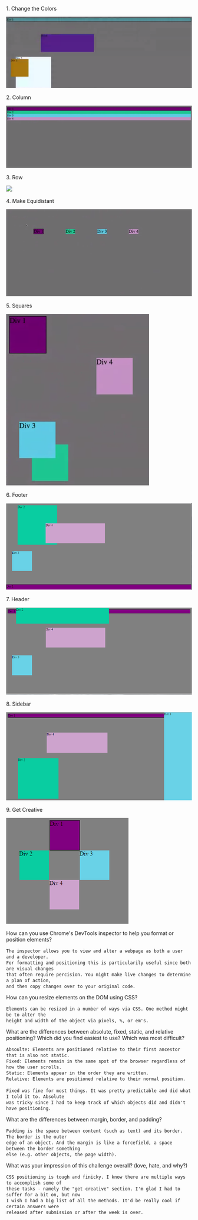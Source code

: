 <p>1. Change the Colors</p>

<img src="/week-3/chrome-devtools/imgs/1-Change-the-Colors.PNG">

<p>2. Column</p>

<img src="/week-3/chrome-devtools/imgs/2-Column.PNG">

<p>3. Row</p>

<img src="/week-3/chrome-devtools/imgs/chrome-devtools/imgs/3-Row.PNG">

<p>4. Make Equidistant</p>

<img src="/week-3/chrome-devtools/imgs/4-Make-Equidistant.PNG">

<p>5. Squares</p>

<img src="/week-3/chrome-devtools/imgs/5-Squares.PNG">

<p>6. Footer</p>

<img src="/week-3/chrome-devtools/imgs/6-Footer.PNG">

<p>7. Header</p>

<img src="/week-3/chrome-devtools/imgs/7-Header.PNG">

<p>8. Sidebar</p>

<img src="/week-3/chrome-devtools/imgs/8-Sidebar.PNG">

<p>9. Get Creative</p>

<img src="/week-3/chrome-devtools/imgs/9-Get-Creative.PNG">

How can you use Chrome's DevTools inspector to help you format or position elements?
	
	The inspector allows you to view and alter a webpage as both a user and a developer.
	For formatting and positioning this is particularily useful since both are visual changes
	that often require percision. You might make live changes to determine a plan of action,
	and then copy changes over to your original code.

How can you resize elements on the DOM using CSS?
	
	Elements can be resized in a number of ways via CSS. One method might be to alter the
	height and width of the object via pixels, %, or em's.

What are the differences between absolute, fixed, static, and relative positioning?
Which did you find easiest to use? Which was most difficult?

	Absoulte: Elements are positioned relative to their first ancestor that is also not static.
	Fixed: Elements remain in the same spot of the browser regardless of how the user scrolls.
	Static: Elements appear in the order they are written.
	Relative: Elements are positioned relative to their normal position.

	Fixed was fine for most things. It was pretty predictable and did what I told it to. Absolute
	was tricky since I had to keep track of which objects did and didn't have positioning.

What are the differences between margin, border, and padding?
	
	Padding is the space between content (such as text) and its border. The border is the outer
	edge of an object. And the margin is like a forcefield, a space between the border something
	else (e.g. other objects, the page width).

What was your impression of this challenge overall? (love, hate, and why?)
	
	CSS positioning is tough and finicky. I know there are multiple ways to accomplish some of
	these tasks - namely the "get creative" section. I'm glad I had to suffer for a bit on, but now
	I wish I had a big list of all the methods. It'd be really cool if certain answers were
	released after submission or after the week is over.